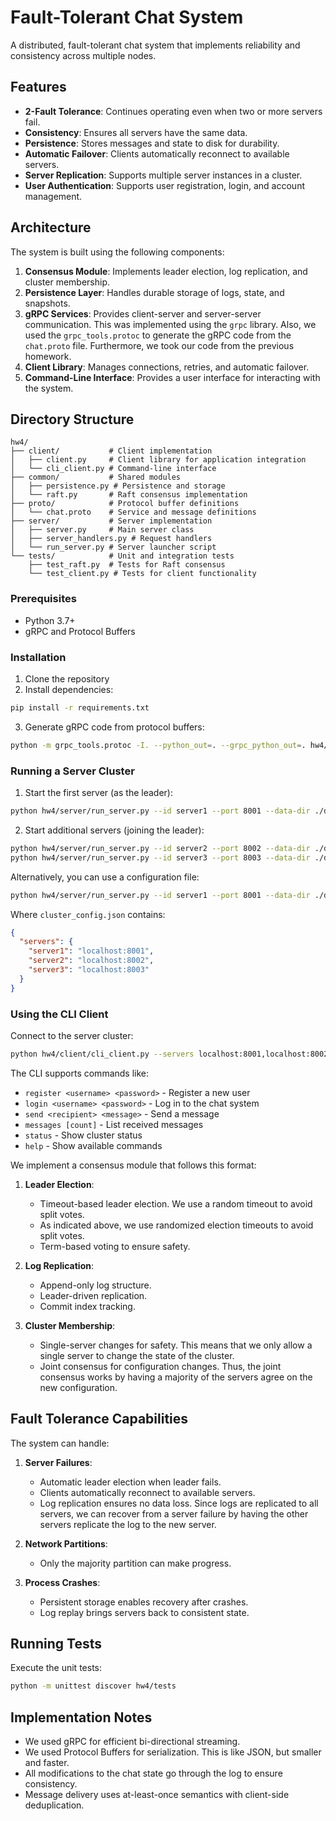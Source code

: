 # Fault-Tolerant Chat System

A distributed, fault-tolerant chat system that implements reliability and consistency across multiple nodes.

## Features

- **2-Fault Tolerance**: Continues operating even when two or more servers fail.
- **Consistency**: Ensures all servers have the same data.
- **Persistence**: Stores messages and state to disk for durability.
- **Automatic Failover**: Clients automatically reconnect to available servers.
- **Server Replication**: Supports multiple server instances in a cluster.
- **User Authentication**: Supports user registration, login, and account management.

## Architecture

The system is built using the following components:

1. **Consensus Module**: Implements leader election, log replication, and cluster membership.
2. **Persistence Layer**: Handles durable storage of logs, state, and snapshots.
3. **gRPC Services**: Provides client-server and server-server communication. This was implemented using the `grpc` library. Also, we used the `grpc_tools.protoc` to generate the gRPC code from the `chat.proto` file. Furthermore, we took our code from the previous homework.
4. **Client Library**: Manages connections, retries, and automatic failover.
5. **Command-Line Interface**: Provides a user interface for interacting with the system.

## Directory Structure

```
hw4/
├── client/           # Client implementation
│   ├── client.py     # Client library for application integration
│   └── cli_client.py # Command-line interface
├── common/           # Shared modules
│   ├── persistence.py # Persistence and storage
│   └── raft.py       # Raft consensus implementation
├── proto/            # Protocol buffer definitions
│   └── chat.proto    # Service and message definitions
├── server/           # Server implementation
│   ├── server.py     # Main server class
│   ├── server_handlers.py # Request handlers
│   └── run_server.py # Server launcher script
└── tests/            # Unit and integration tests
    ├── test_raft.py  # Tests for Raft consensus
    └── test_client.py # Tests for client functionality
```

### Prerequisites

- Python 3.7+
- gRPC and Protocol Buffers

### Installation

1. Clone the repository
2. Install dependencies:

```bash
pip install -r requirements.txt
```

3. Generate gRPC code from protocol buffers:

```bash
python -m grpc_tools.protoc -I. --python_out=. --grpc_python_out=. hw4/proto/chat.proto
```

### Running a Server Cluster

1. Start the first server (as the leader):

```bash
python hw4/server/run_server.py --id server1 --port 8001 --data-dir ./data/server1
```

2. Start additional servers (joining the leader):

```bash
python hw4/server/run_server.py --id server2 --port 8002 --data-dir ./data/server2 --join localhost:8001
python hw4/server/run_server.py --id server3 --port 8003 --data-dir ./data/server3 --join localhost:8001
```

Alternatively, you can use a configuration file:

```bash
python hw4/server/run_server.py --id server1 --port 8001 --data-dir ./data/server1 --config-file cluster_config.json
```

Where `cluster_config.json` contains:

```json
{
  "servers": {
    "server1": "localhost:8001",
    "server2": "localhost:8002",
    "server3": "localhost:8003"
  }
}
```

### Using the CLI Client

Connect to the server cluster:

```bash
python hw4/client/cli_client.py --servers localhost:8001,localhost:8002,localhost:8003
```

The CLI supports commands like:
- `register <username> <password>` - Register a new user
- `login <username> <password>` - Log in to the chat system
- `send <recipient> <message>` - Send a message
- `messages [count]` - List received messages
- `status` - Show cluster status
- `help` - Show available commands

We implement a consensus module that follows this format:

1. **Leader Election**:
   - Timeout-based leader election. We use a random timeout to avoid split votes.
   - As indicated above, we use randomized election timeouts to avoid split votes.
   - Term-based voting to ensure safety.

2. **Log Replication**:
   - Append-only log structure.
   - Leader-driven replication.
   - Commit index tracking.

3. **Cluster Membership**:
   - Single-server changes for safety. This means that we only allow a single server to change the state of the cluster.
   - Joint consensus for configuration changes. Thus, the joint consensus works by having a majority of the servers agree on the new configuration.

## Fault Tolerance Capabilities

The system can handle:

1. **Server Failures**:
   - Automatic leader election when leader fails.
   - Clients automatically reconnect to available servers.
   - Log replication ensures no data loss. Since logs are replicated to all servers, we can recover from a server failure by having the other servers replicate the log to the new server.

2. **Network Partitions**:
   - Only the majority partition can make progress.

3. **Process Crashes**:
   - Persistent storage enables recovery after crashes.
   - Log replay brings servers back to consistent state.

## Running Tests

Execute the unit tests:

```bash
python -m unittest discover hw4/tests
```

## Implementation Notes

- We used gRPC for efficient bi-directional streaming.
- We used Protocol Buffers for serialization. This is like JSON, but smaller and faster.
- All modifications to the chat state go through the log to ensure consistency.
- Message delivery uses at-least-once semantics with client-side deduplication.
